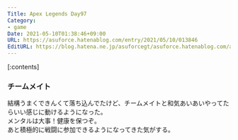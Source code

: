 ```yaml
---
Title: Apex Legends Day97
Category:
- game
Date: 2021-05-10T01:38:46+09:00
URL: https://asuforce.hatenablog.com/entry/2021/05/10/013846
EditURL: https://blog.hatena.ne.jp/asuforcegt/asuforce.hatenablog.com/atom/entry/26006613726594473
---
```


[:contents]

### チームメイト

結構うまくできんくて落ち込んでたけど、チームメイトと和気あいあいやってたらいい感じに動けるようになった。  
メンタルは大事！健康を保つぞ。  
あと積極的に戦闘に参加できるようになってきた気がする。
